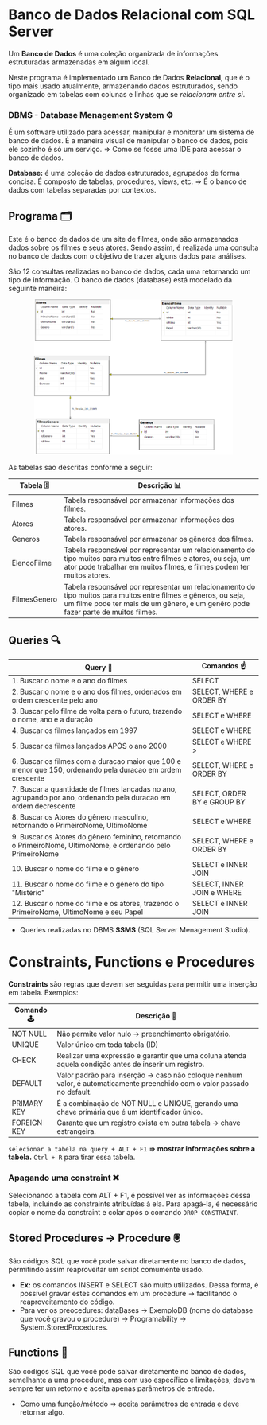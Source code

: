 # Banco de Dados Relacional com SQL Server

Um **Banco de Dados** é uma coleção organizada de informações estruturadas armazenadas em algum local.

Neste programa é implementado um Banco de Dados **Relacional**, que é o tipo mais usado atualmente, armazenando dados estruturados, sendo organizado em tabelas com colunas e linhas que se _relacionam entre si_.

### DBMS - Database Menagement System ⚙️

É um software utilizado para acessar, manipular e monitorar um sistema de banco de dados. É a maneira visual de manipular o banco de dados, pois ele sozinho é só um serviço. ⇒ Como se fosse uma IDE para acessar o banco de dados.

**Database:** é uma coleção de dados estruturados, agrupados de forma concisa. É composto de tabelas, procedures, views, etc. ⇒ É o banco de dados com tabelas separadas por contextos.

## Programa 🗂️

Este é o banco de dados de um site de filmes, onde são armazenados dados sobre os filmes e seus atores. Sendo assim, é realizada uma consulta no banco de dados com o objetivo de trazer alguns dados para análises.

São 12 consultas realizadas no banco de dados, cada uma retornando um tipo de informação.
O banco de dados (database) está modelado da seguinte maneira:

<p align="center"><img src="images/diagrama.png" width=400></p>
As tabelas sao descritas conforme a seguir:

| Tabela 🗄️    | Descrição 📊                                                                                                                                                                                         |
| ------------ | ---------------------------------------------------------------------------------------------------------------------------------------------------------------------------------------------------- |
| Filmes       | Tabela responsável por armazenar informações dos filmes.                                                                                                                                             |
| Atores       | Tabela responsável por armazenar informações dos atores.                                                                                                                                             |
| Generos      | Tabela responsável por armazenar os gêneros dos filmes.                                                                                                                                              |
| ElencoFilme  | Tabela responsável por representar um relacionamento do tipo muitos para muitos entre filmes e atores, ou seja, um ator pode trabalhar em muitos filmes, e filmes podem ter muitos atores.           |
| FilmesGenero | Tabela responsável por representar um relacionamento do tipo muitos para muitos entre filmes e gêneros, ou seja, um filme pode ter mais de um gênero, e um genêro pode fazer parte de muitos filmes. |

## Queries 🔍

| Query 🔎                                                                                                         | Comandos ☝️                 |
| ---------------------------------------------------------------------------------------------------------------- | --------------------------- |
| 1. Buscar o nome e o ano do filmes                                                                               | SELECT                      |
| 2. Buscar o nome e o ano dos filmes, ordenados em ordem crescente pelo ano                                       | SELECT, WHERE e ORDER BY    |
| 3. Buscar pelo filme de volta para o futuro, trazendo o nome, ano e a duração                                    | SELECT e WHERE              |
| 4. Buscar os filmes lançados em 1997                                                                             | SELECT e WHERE              |
| 5. Buscar os filmes lançados APÓS o ano 2000                                                                     | SELECT e WHERE >            |
| 6. Buscar os filmes com a duracao maior que 100 e menor que 150, ordenando pela duracao em ordem crescente       | SELECT, WHERE e ORDER BY    |
| 7. Buscar a quantidade de filmes lançadas no ano, agrupando por ano, ordenando pela duracao em ordem decrescente | SELECT, ORDER BY e GROUP BY |
| 8. Buscar os Atores do gênero masculino, retornando o PrimeiroNome, UltimoNome                                   | SELECT e WHERE              |
| 9. Buscar os Atores do gênero feminino, retornando o PrimeiroNome, UltimoNome, e ordenando pelo PrimeiroNome     | SELECT, WHERE e ORDER BY    |
| 10. Buscar o nome do filme e o gênero                                                                            | SELECT e INNER JOIN         |
| 11. Buscar o nome do filme e o gênero do tipo "Mistério"                                                         | SELECT, INNER JOIN e WHERE  |
| 12. Buscar o nome do filme e os atores, trazendo o PrimeiroNome, UltimoNome e seu Papel                          | SELECT e INNER JOIN         |

- Queries realizadas no DBMS **SSMS** (SQL Server Menagement Studio).

##

# Constraints, Functions e Procedures

**Constraints** são regras que devem ser seguidas para permitir uma inserção em tabela. Exemplos:

| Comando 🕹️  | Descrição 📝                                                                                                             |
| ----------- | ------------------------------------------------------------------------------------------------------------------------ |
| NOT NULL    | Não permite valor nulo → preenchimento obrigatório.                                                                      |
| UNIQUE      | Valor único em toda tabela (ID)                                                                                          |
| CHECK       | Realizar uma expressão e garantir que uma coluna atenda aquela condição antes de inserir um registro.                    |
| DEFAULT     | Valor padrão para inserção → caso não coloque nenhum valor, é automaticamente preenchido com o valor passado no default. |
| PRIMARY KEY | É a combinação de NOT NULL e UNIQUE, gerando uma chave primária que é um identificador único.                            |
| FOREIGN KEY | Garante que um registro exista em outra tabela → chave estrangeira.                                                      |

`selecionar a tabela na query + ALT + F1` **⇒ mostrar informações sobre a tabela.** `Ctrl + R` para tirar essa tabela.

### Apagando uma constraint ❌

Selecionando a tabela com ALT + F1, é possível ver as informações dessa tabela, incluindo as constraints atribuídas à ela. Para apagá-la, é necessário copiar o nome da constraint e colar após o comando `DROP CONSTRAINT`.

## Stored Procedures → Procedure 🖲️

São códigos SQL que você pode salvar diretamente no banco de dados, permitindo assim reaproveitar um script comumente usado.

- **Ex:** os comandos INSERT e SELECT são muito utilizados. Dessa forma, é possível gravar estes comandos em um procedure → facilitando o reaproveitamento do código.
- Para ver os preocedures: dataBases → ExemploDB (nome do database que você gravou o procedure) → Programability → System.StoredProcedures.

## Functions 🟰

São códigos SQL que você pode salvar diretamente no banco de dados, semelhante a uma procedure, mas com uso específico e limitações; devem sempre ter um retorno e aceita apenas parâmetros de entrada.

- Como uma função/método ⇒ aceita parâmetros de entrada e deve retornar algo.
